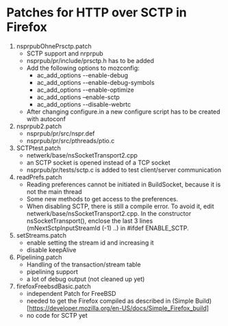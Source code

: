 # Patches for HTTP over SCTP in Firefox

1. nsprpubOhnePrsctp.patch
   * SCTP support and nrprpub
   * nsprpub/pr/include/prsctp.h has to be added
   * Add the following options to mozconfig:
     * ac_add_options --enable-debug
     * ac_add_options --enable-debug-symbols
     * ac_add_options --enable-optimize
     * ac_add_options –enable-sctp
     * ac_add_options --disable-webrtc
   * After changing configure.in a new configure script has to be created with autoconf
2. nsprpub2.patch
    * nsprpub/pr/src/nspr.def
    * nsprpub/pr/src/pthreads/ptio.c
3. SCTPtest.patch
    * netwerk/base/nsSocketTransport2.cpp
    * an SCTP socket is opened instead of a  TCP socket
    * nsprpub/pr/tests/sctp.c is added to test client/server communication
4. readPrefs.patch
    * Reading preferences cannot be initiated in BuildSocket, because it is not the main thread
    * Some new methods to get access to the preferences.
    * When disabling SCTP, there is still a compile error. To avoid it, edit netwerk/base/nsSocketTransport2.cpp.
      In the constructor nsSocketTransport(), enclose the last 3 lines (mNextSctpInputStreamId (-1) ..) in #ifdef 
      ENABLE_SCTP.
5. setStreams.patch
    * enable setting the stream id and increasing it
    * disable keepAlive
6. Pipelining.patch
    * Handling of the transaction/stream table
    * pipelining support
    * a lot of debug output (not cleaned up yet)
7. firefoxFreebsdBasic.patch
    * independent Patch for FreeBSD
    * needed to get the Firefox compiled as described in (Simple Build)[https://developer.mozilla.org/en-US/docs/Simple_Firefox_build]
    * no code for SCTP yet
